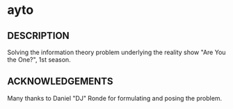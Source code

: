 # ayto

DESCRIPTION
-----------
Solving the information theory problem underlying the reality show "Are You the One?", 1st season.

ACKNOWLEDGEMENTS
----------------
Many thanks to Daniel "DJ" Ronde for formulating and posing the problem.
